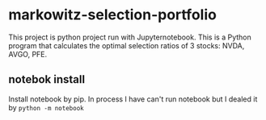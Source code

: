 # markowitz-selection-portfolio
This project is python project run with Jupyternotebook.
This is a Python program that calculates the optimal selection ratios of 3 stocks: NVDA, AVGO, PFE.

## notebok install
Install notebook by pip. In process I have can't run notebook but I dealed it by `python -m notebook`
